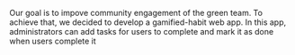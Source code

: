 Our goal is to impove community engagement of the green team. To achieve that, we decided to develop a gamified-habit web app. In this app, administrators can add tasks for users to complete
and mark it as done when users complete it

